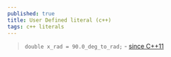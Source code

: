 ```yaml
---
published: true
title: User Defined literal (c++)
tags: c++ literals
---
```

> `double x_rad = 90.0_deg_to_rad;` - [since C++11](https://en.cppreference.com/w/cpp/language/user_literal)
